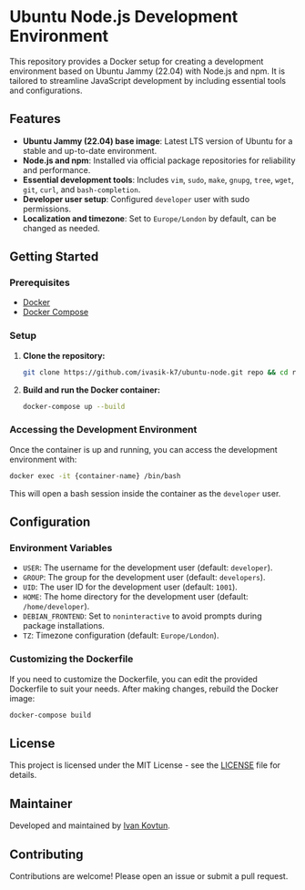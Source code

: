 # Ubuntu Node.js Development Environment

This repository provides a Docker setup for creating a development environment based on Ubuntu Jammy (22.04) with Node.js and npm. It is tailored to streamline JavaScript development by including essential tools and configurations.

## Features

- **Ubuntu Jammy (22.04) base image**: Latest LTS version of Ubuntu for a stable and up-to-date environment.
- **Node.js and npm**: Installed via official package repositories for reliability and performance.
- **Essential development tools**: Includes `vim`, `sudo`, `make`, `gnupg`, `tree`, `wget`, `git`, `curl`, and `bash-completion`.
- **Developer user setup**: Configured `developer` user with sudo permissions.
- **Localization and timezone**: Set to `Europe/London` by default, can be changed as needed.

## Getting Started

### Prerequisites

- [Docker](https://www.docker.com/get-started)
- [Docker Compose](https://docs.docker.com/compose/install/)

### Setup

1. **Clone the repository:**

   ```sh
   git clone https://github.com/ivasik-k7/ubuntu-node.git repo && cd repo
   ```

2. **Build and run the Docker container:**

   ```sh
   docker-compose up --build
   ```

### Accessing the Development Environment

Once the container is up and running, you can access the development environment with:

```sh
docker exec -it {container-name} /bin/bash
```

This will open a bash session inside the container as the `developer` user.

## Configuration

### Environment Variables

- `USER`: The username for the development user (default: `developer`).
- `GROUP`: The group for the development user (default: `developers`).
- `UID`: The user ID for the development user (default: `1001`).
- `HOME`: The home directory for the development user (default: `/home/developer`).
- `DEBIAN_FRONTEND`: Set to `noninteractive` to avoid prompts during package installations.
- `TZ`: Timezone configuration (default: `Europe/London`).

### Customizing the Dockerfile

If you need to customize the Dockerfile, you can edit the provided Dockerfile to suit your needs. After making changes, rebuild the Docker image:

```sh
docker-compose build
```

## License

This project is licensed under the MIT License - see the [LICENSE](LICENSE) file for details.

## Maintainer

Developed and maintained by [Ivan Kovtun](mailto:ivan.kovtun@capgemini.com).

## Contributing

Contributions are welcome! Please open an issue or submit a pull request.
